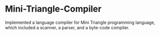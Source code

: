 Mini-Triangle-Compiler
======================

Implemented a language compiler for Mini Triangle programming language, which included a scanner, a parser, and a byte-code compiler.
